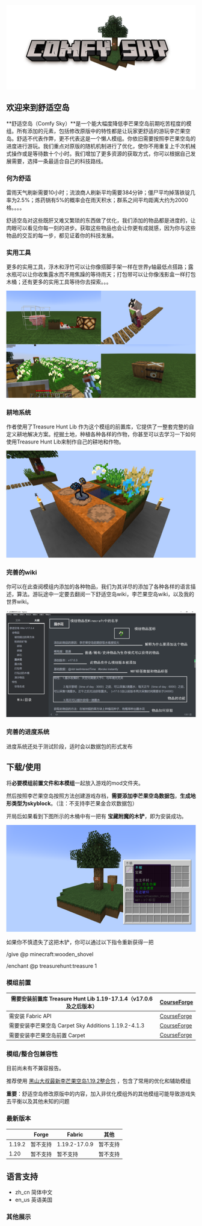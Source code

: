 ![](tutorials/screenshot/comfysky_icon_white.png)

## 欢迎来到舒适空岛

**舒适空岛（Comfy Sky）**是一个能大幅度降低李芒果空岛前期吃苦程度的模组。所有添加的元素，包括修改原版中的特性都是让玩家更舒适的游玩李芒果空岛。舒适不代表作弊，更不代表这是一个懒人模组。你依旧需要按照李芒果空岛的进度进行游玩。我们重点对原版的随机机制进行了优化，使你不用重复上千次机械式操作或是等待数十个小时。我们增加了更多资源的获取方式，你可以根据自己发展需要，选择一条最适合自己的科技路线。

### 何为舒适

雷雨天气刷新需要10小时；流浪商人刷新平均需要384分钟；僵尸平均掉落铁锭几率为2.5%；炼药锅有5%的概率会在雨天积水；群系之间平均距离大约为2000格。。。。

舒适空岛对这些既肝又难又繁琐的东西做了优化，我们添加的物品都是进度的，让肉眼可以看见你每一刻的进步。获取这些物品也会让你更有成就感，因为你与这些物品的交互的每一步，都见证着你的科技发展。



### 实用工具

更多的实用工具，浮木和浮竹可以让你像搭脚手架一样在世界y轴最低点搭路；露水瓶可以让你收集露水而不用焦躁的等待雨天；打包带可以让你像浅影盒一样打包木桶；还有更多的实用工具等待你去探索。。。

![](tutorials/screenshot/utilities.png)



### 耕地系统

作者使用了Treasure Hunt Lib 作为这个模组的前置库，它提供了一整套完整的自定义耕地解决方案。挖掘土地，种植各种各样的作物，你甚至可以去学习一下如何使用Treasure Hunt Lib来制作自己的耕地和作物。

![](tutorials/screenshot/shoveled_blocks.png)



### 完善的wiki

你可以在此查阅模组内添加的各种物品，我们为其详尽的添加了各种各样的语言描述，算法。游玩途中一定要去翻阅一下舒适空岛wiki，李芒果空岛wiki，以及我的世界wiki。

![](tutorials/screenshot/wiki.png)



### 完善的进度系统

进度系统还处于测试阶段，适时会以数据包的形式发布





## 下载/使用

将**必要模组前置文件和本模组**一起放入游戏的mod文件夹。

然后按照李芒果空岛按照方法创建游戏存档，**需要添加李芒果空岛数据包**，**生成地形类型为skyblock**。（注：不支持李芒果金合欢数据包）

开局后如果看到下图所示的木桶中有一把有 **宝藏附魔的木铲**，即为安装成功。

![](tutorials/screenshot/comfysky_start.png)

如果你不慎遗失了这把木铲，你可以通过以下指令重新获得一把

/give @p minecraft:wooden_shovel

/enchant @p treasurehunt:treasure 1



### 模组前置

| 需要安装前置库 Treasure Hunt Lib 1.19-17.1.4（v17.0.6及之后版本） | [CourseForge](https://link.mcmod.cn/target/aHR0cHM6Ly93d3cuY3Vyc2Vmb3JnZS5jb20vbWluZWNyYWZ0L21jLW1vZHMvdHJlYXN1cmUtaHVudC1saWI=) |
| ------------------------------------------------------------ | ------------------------------------------------------------ |
| 需安装 Fabric API                                            | [CourseForge](https://link.mcmod.cn/target/aHR0cHM6Ly93d3cuY3Vyc2Vmb3JnZS5jb20vbWluZWNyYWZ0L21jLW1vZHMvZmFicmljLWFwaQ==) |
| 需要安装李芒果空岛 Carpet Sky Additions 1.19.2-4.1.3         | [CourseForge](https://link.mcmod.cn/target/aHR0cHM6Ly93d3cuY3Vyc2Vmb3JnZS5jb20vbWluZWNyYWZ0L21jLW1vZHMvY2FycGV0LXNreS1hZGRpdGlvbnM=) |
| 需要安装李芒果空岛前置 Carpet                                | [CourseForge](https://link.mcmod.cn/target/aHR0cHM6Ly93d3cuY3Vyc2Vmb3JnZS5jb20vbWluZWNyYWZ0L21jLW1vZHMvY2FycGV0) |



### 模组/整合包兼容性

目前尚未有不兼容报告。

推荐使用 [黑山大叔最新李芒果空岛1.19.2整合包](https://www.bilibili.com/video/BV1Sd4y11798/?spm_id_from=333.999.0.0&vd_source=3d47f7f15977e64edde817f5a2a56593) ，包含了常用的优化和辅助模组

**重要**：舒适空岛修改原版中的内容，加入非优化模组外的其他模组可能导致游戏失去平衡以及其他未知的问题



### 最新版本

|        | Forge    | Fabric        | 其他     |
| ------ | -------- | ------------- | -------- |
| 1.19.2 | 暂不支持 | 1.19.2-17.0.9 | 暂不支持 |
| 1.20   | 暂不支持 | 暂不支持      | 暂不支持 |





## 语言支持

- zh_cn 简体中文
- en_us 英语美国





### 其他展示